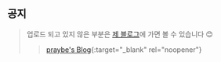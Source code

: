 ## 공지
>  업로드 되고 있지 않은 부분은
<a href="https://praybe.tistory.com/category/%EA%B8%B0%EC%88%A0%EB%A9%B4%EC%A0%91%EC%A4%80%EB%B9%84" target="_blank">제 블로그</a>에 가면 볼 수 있습니다 😊 <br>
>>  [praybe's Blog](https://praybe.tistory.com/category/%EA%B8%B0%EC%88%A0%EB%A9%B4%EC%A0%91%EC%A4%80%EB%B9%84){:target="_blank" rel="noopener"} <br>
